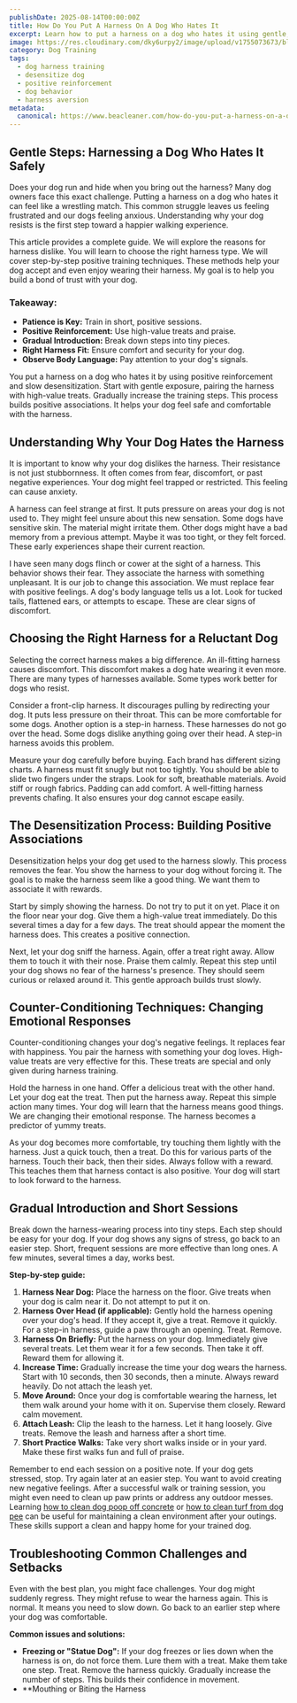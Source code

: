 ```yaml
---
publishDate: 2025-08-14T00:00:00Z
title: How Do You Put A Harness On A Dog Who Hates It
excerpt: Learn how to put a harness on a dog who hates it using gentle, positive training methods. Build comfort and confidence for walks.
image: https://res.cloudinary.com/dky6urpy2/image/upload/v1755073673/blog_image_1755073673_ku0elt.webp
category: Dog Training
tags:
  - dog harness training
  - desensitize dog
  - positive reinforcement
  - dog behavior
  - harness aversion
metadata:
  canonical: https://www.beacleaner.com/how-do-you-put-a-harness-on-a-dog-who-hates-it
---
```


## Gentle Steps: Harnessing a Dog Who Hates It Safely

Does your dog run and hide when you bring out the harness? Many dog owners face this exact challenge. Putting a harness on a dog who hates it can feel like a wrestling match. This common struggle leaves us feeling frustrated and our dogs feeling anxious. Understanding why your dog resists is the first step toward a happier walking experience.

This article provides a complete guide. We will explore the reasons for harness dislike. You will learn to choose the right harness type. We will cover step-by-step positive training techniques. These methods help your dog accept and even enjoy wearing their harness. My goal is to help you build a bond of trust with your dog.

### Takeaway:

*   **Patience is Key:** Train in short, positive sessions.
*   **Positive Reinforcement:** Use high-value treats and praise.
*   **Gradual Introduction:** Break down steps into tiny pieces.
*   **Right Harness Fit:** Ensure comfort and security for your dog.
*   **Observe Body Language:** Pay attention to your dog's signals.

You put a harness on a dog who hates it by using positive reinforcement and slow desensitization. Start with gentle exposure, pairing the harness with high-value treats. Gradually increase the training steps. This process builds positive associations. It helps your dog feel safe and comfortable with the harness.

## Understanding Why Your Dog Hates the Harness

It is important to know why your dog dislikes the harness. Their resistance is not just stubbornness. It often comes from fear, discomfort, or past negative experiences. Your dog might feel trapped or restricted. This feeling can cause anxiety.

A harness can feel strange at first. It puts pressure on areas your dog is not used to. They might feel unsure about this new sensation. Some dogs have sensitive skin. The material might irritate them. Other dogs might have a bad memory from a previous attempt. Maybe it was too tight, or they felt forced. These early experiences shape their current reaction.

I have seen many dogs flinch or cower at the sight of a harness. This behavior shows their fear. They associate the harness with something unpleasant. It is our job to change this association. We must replace fear with positive feelings. A dog's body language tells us a lot. Look for tucked tails, flattened ears, or attempts to escape. These are clear signs of discomfort.

## Choosing the Right Harness for a Reluctant Dog

Selecting the correct harness makes a big difference. An ill-fitting harness causes discomfort. This discomfort makes a dog hate wearing it even more. There are many types of harnesses available. Some types work better for dogs who resist.

Consider a front-clip harness. It discourages pulling by redirecting your dog. It puts less pressure on their throat. This can be more comfortable for some dogs. Another option is a step-in harness. These harnesses do not go over the head. Some dogs dislike anything going over their head. A step-in harness avoids this problem.

Measure your dog carefully before buying. Each brand has different sizing charts. A harness must fit snugly but not too tightly. You should be able to slide two fingers under the straps. Look for soft, breathable materials. Avoid stiff or rough fabrics. Padding can add comfort. A well-fitting harness prevents chafing. It also ensures your dog cannot escape easily.

## The Desensitization Process: Building Positive Associations

Desensitization helps your dog get used to the harness slowly. This process removes the fear. You show the harness to your dog without forcing it. The goal is to make the harness seem like a good thing. We want them to associate it with rewards.

Start by simply showing the harness. Do not try to put it on yet. Place it on the floor near your dog. Give them a high-value treat immediately. Do this several times a day for a few days. The treat should appear the moment the harness does. This creates a positive connection.

Next, let your dog sniff the harness. Again, offer a treat right away. Allow them to touch it with their nose. Praise them calmly. Repeat this step until your dog shows no fear of the harness's presence. They should seem curious or relaxed around it. This gentle approach builds trust slowly.

## Counter-Conditioning Techniques: Changing Emotional Responses

Counter-conditioning changes your dog's negative feelings. It replaces fear with happiness. You pair the harness with something your dog loves. High-value treats are very effective for this. These treats are special and only given during harness training.

Hold the harness in one hand. Offer a delicious treat with the other hand. Let your dog eat the treat. Then put the harness away. Repeat this simple action many times. Your dog will learn that the harness means good things. We are changing their emotional response. The harness becomes a predictor of yummy treats.

As your dog becomes more comfortable, try touching them lightly with the harness. Just a quick touch, then a treat. Do this for various parts of the harness. Touch their back, then their sides. Always follow with a reward. This teaches them that harness contact is also positive. Your dog will start to look forward to the harness.

## Gradual Introduction and Short Sessions

Break down the harness-wearing process into tiny steps. Each step should be easy for your dog. If your dog shows any signs of stress, go back to an easier step. Short, frequent sessions are more effective than long ones. A few minutes, several times a day, works best.

**Step-by-step guide:**

1.  **Harness Near Dog:** Place the harness on the floor. Give treats when your dog is calm near it. Do not attempt to put it on.
2.  **Harness Over Head (if applicable):** Gently hold the harness opening over your dog's head. If they accept it, give a treat. Remove it quickly. For a step-in harness, guide a paw through an opening. Treat. Remove.
3.  **Harness On Briefly:** Put the harness on your dog. Immediately give several treats. Let them wear it for a few seconds. Then take it off. Reward them for allowing it.
4.  **Increase Time:** Gradually increase the time your dog wears the harness. Start with 10 seconds, then 30 seconds, then a minute. Always reward heavily. Do not attach the leash yet.
5.  **Move Around:** Once your dog is comfortable wearing the harness, let them walk around your home with it on. Supervise them closely. Reward calm movement.
6.  **Attach Leash:** Clip the leash to the harness. Let it hang loosely. Give treats. Remove the leash and harness after a short time.
7.  **Short Practice Walks:** Take very short walks inside or in your yard. Make these first walks fun and full of praise.

Remember to end each session on a positive note. If your dog gets stressed, stop. Try again later at an easier step. You want to avoid creating new negative feelings. After a successful walk or training session, you might even need to clean up paw prints or address any outdoor messes. Learning [how to clean dog poop off concrete](https://beacleaner.com/how-to-clean-dog-poop-off-concrete) or [how to clean turf from dog pee](https://beacleaner.com/how-to-clean-turf-from-dog-pee) can be useful for maintaining a clean environment after your outings. These skills support a clean and happy home for your trained dog.

## Troubleshooting Common Challenges and Setbacks

Even with the best plan, you might face challenges. Your dog might suddenly regress. They might refuse to wear the harness again. This is normal. It means you need to slow down. Go back to an earlier step where your dog was comfortable.

**Common issues and solutions:**

*   **Freezing or "Statue Dog":** If your dog freezes or lies down when the harness is on, do not force them. Lure them with a treat. Make them take one step. Treat. Remove the harness quickly. Gradually increase the number of steps. This builds their confidence in movement.
*   **Mouthing or Biting the Harness